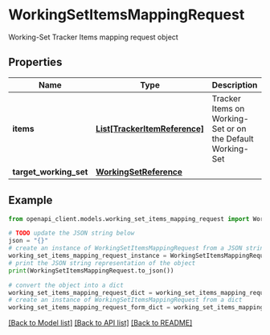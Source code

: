 # WorkingSetItemsMappingRequest

Working-Set Tracker Items mapping request object

## Properties

Name | Type | Description | Notes
------------ | ------------- | ------------- | -------------
**items** | [**List[TrackerItemReference]**](TrackerItemReference.md) | Tracker Items on Working-Set or on the Default Working-Set | 
**target_working_set** | [**WorkingSetReference**](WorkingSetReference.md) |  | 

## Example

```python
from openapi_client.models.working_set_items_mapping_request import WorkingSetItemsMappingRequest

# TODO update the JSON string below
json = "{}"
# create an instance of WorkingSetItemsMappingRequest from a JSON string
working_set_items_mapping_request_instance = WorkingSetItemsMappingRequest.from_json(json)
# print the JSON string representation of the object
print(WorkingSetItemsMappingRequest.to_json())

# convert the object into a dict
working_set_items_mapping_request_dict = working_set_items_mapping_request_instance.to_dict()
# create an instance of WorkingSetItemsMappingRequest from a dict
working_set_items_mapping_request_form_dict = working_set_items_mapping_request.from_dict(working_set_items_mapping_request_dict)
```
[[Back to Model list]](../README.md#documentation-for-models) [[Back to API list]](../README.md#documentation-for-api-endpoints) [[Back to README]](../README.md)



